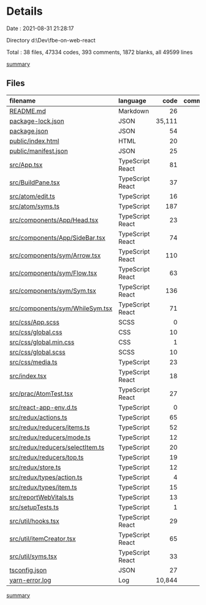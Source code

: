 # Details

Date : 2021-08-31 21:28:17

Directory d:\Dev\fbe-on-web-react

Total : 38 files,  47334 codes, 393 comments, 1872 blanks, all 49599 lines

[summary](results.md)

## Files
| filename | language | code | comment | blank | total |
| :--- | :--- | ---: | ---: | ---: | ---: |
| [README.md](/README.md) | Markdown | 26 | 0 | 21 | 47 |
| [package-lock.json](/package-lock.json) | JSON | 35,111 | 0 | 1 | 35,112 |
| [package.json](/package.json) | JSON | 54 | 0 | 1 | 55 |
| [public/index.html](/public/index.html) | HTML | 20 | 23 | 1 | 44 |
| [public/manifest.json](/public/manifest.json) | JSON | 25 | 0 | 1 | 26 |
| [src/App.tsx](/src/App.tsx) | TypeScript React | 81 | 8 | 15 | 104 |
| [src/BuildPane.tsx](/src/BuildPane.tsx) | TypeScript React | 37 | 15 | 10 | 62 |
| [src/atom/edit.ts](/src/atom/edit.ts) | TypeScript | 16 | 0 | 2 | 18 |
| [src/atom/syms.ts](/src/atom/syms.ts) | TypeScript | 187 | 117 | 47 | 351 |
| [src/components/App/Head.tsx](/src/components/App/Head.tsx) | TypeScript React | 23 | 0 | 4 | 27 |
| [src/components/App/SideBar.tsx](/src/components/App/SideBar.tsx) | TypeScript React | 74 | 13 | 9 | 96 |
| [src/components/sym/Arrow.tsx](/src/components/sym/Arrow.tsx) | TypeScript React | 110 | 30 | 9 | 149 |
| [src/components/sym/Flow.tsx](/src/components/sym/Flow.tsx) | TypeScript React | 63 | 7 | 8 | 78 |
| [src/components/sym/Sym.tsx](/src/components/sym/Sym.tsx) | TypeScript React | 136 | 22 | 15 | 173 |
| [src/components/sym/WhileSym.tsx](/src/components/sym/WhileSym.tsx) | TypeScript React | 71 | 6 | 3 | 80 |
| [src/css/App.scss](/src/css/App.scss) | SCSS | 0 | 0 | 6 | 6 |
| [src/css/global.css](/src/css/global.css) | CSS | 10 | 1 | 1 | 12 |
| [src/css/global.min.css](/src/css/global.min.css) | CSS | 1 | 1 | 0 | 2 |
| [src/css/global.scss](/src/css/global.scss) | SCSS | 10 | 0 | 4 | 14 |
| [src/css/media.ts](/src/css/media.ts) | TypeScript | 23 | 26 | 9 | 58 |
| [src/index.tsx](/src/index.tsx) | TypeScript React | 18 | 3 | 6 | 27 |
| [src/prac/AtomTest.tsx](/src/prac/AtomTest.tsx) | TypeScript React | 27 | 0 | 11 | 38 |
| [src/react-app-env.d.ts](/src/react-app-env.d.ts) | TypeScript | 0 | 1 | 1 | 2 |
| [src/redux/actions.ts](/src/redux/actions.ts) | TypeScript | 65 | 2 | 7 | 74 |
| [src/redux/reducers/items.ts](/src/redux/reducers/items.ts) | TypeScript | 52 | 0 | 8 | 60 |
| [src/redux/reducers/mode.ts](/src/redux/reducers/mode.ts) | TypeScript | 12 | 0 | 3 | 15 |
| [src/redux/reducers/selectItem.ts](/src/redux/reducers/selectItem.ts) | TypeScript | 20 | 0 | 5 | 25 |
| [src/redux/reducers/top.ts](/src/redux/reducers/top.ts) | TypeScript | 19 | 0 | 4 | 23 |
| [src/redux/store.ts](/src/redux/store.ts) | TypeScript | 12 | 0 | 6 | 18 |
| [src/redux/types/action.ts](/src/redux/types/action.ts) | TypeScript | 4 | 0 | 3 | 7 |
| [src/redux/types/item.ts](/src/redux/types/item.ts) | TypeScript | 15 | 0 | 2 | 17 |
| [src/reportWebVitals.ts](/src/reportWebVitals.ts) | TypeScript | 13 | 0 | 3 | 16 |
| [src/setupTests.ts](/src/setupTests.ts) | TypeScript | 1 | 4 | 1 | 6 |
| [src/util/hooks.tsx](/src/util/hooks.tsx) | TypeScript React | 29 | 35 | 21 | 85 |
| [src/util/itemCreator.tsx](/src/util/itemCreator.tsx) | TypeScript React | 65 | 75 | 26 | 166 |
| [src/util/syms.tsx](/src/util/syms.tsx) | TypeScript React | 33 | 1 | 5 | 39 |
| [tsconfig.json](/tsconfig.json) | JSON | 27 | 3 | 4 | 34 |
| [yarn-error.log](/yarn-error.log) | Log | 10,844 | 0 | 1,589 | 12,433 |

[summary](results.md)